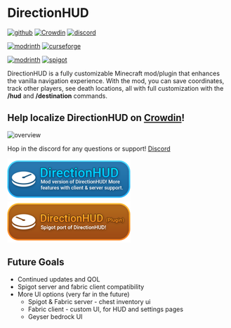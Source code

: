 # DirectionHUD
[![github](https://img.shields.io/github/issues/Oth3r/DirectionHUD?label=Issues)](https://github.com/Oth3r/DirectionHUD/issues) [![Crowdin](https://badges.crowdin.net/directionhud/localized.svg)](https://crowdin.com/project/directionhud) [![discord](https://dcbadge.vercel.app/api/server/Mec6yNQ9B7?style=flat)](https://discord.gg/Mec6yNQ9B7) 

[![modrinth](https://img.shields.io/modrinth/dt/directionhud?label=Fabric&logo=modrinth)](https://modrinth.com/mod/directionhud) [![curseforge](https://cf.way2muchnoise.eu/843483.svg)](https://www.curseforge.com/minecraft/mc-mods/directionhud-fabric)

[![modrinth](https://img.shields.io/modrinth/dt/directionhud-plugin?label=Spigot&logo=modrinth)](https://modrinth.com/mod/directionhud-plugin) [![spigot](https://pluginbadges.glitch.me/api/v1/dl/Spigot-orange.svg?spigot=directionhud.111247&style=flat)](https://www.spigotmc.org/resources/directionhud.111247/)

DirectionHUD is a fully customizable Minecraft mod/plugin that enhances the vanilla navigation experience.
With the mod, you can save coordinates, track other players, see death locations, all with full customization with the **/hud** and **/destination** commands.

## Help localize DirectionHUD on [Crowdin](https://crowdin.com/project/directionhud/)!
![overview](https://github.com/Oth3r/DirectionHUD/blob/master/media/directionhud%20overview.gif?raw=true)

Hop in the discord for any questions or support! [Discord](https://discord.gg/Mec6yNQ9B7)

[![DirectionHUD badge](https://github.com/Oth3r/DirectionHUD/blob/master/media/mod-badge-port.png?raw=true)](https://modrinth.com/mod/directionhud) [![DirectionHUD Spigot badge](https://github.com/Oth3r/DirectionHUD/blob/master/media/plugin-badge.png?raw=true)](https://modrinth.com/plugin/directionhud-plugin)

## Future Goals
* Continued updates and QOL
* Spigot server and fabric client compatibility
* More UI options (very far in the future)
    * Spigot & Fabric server - chest inventory ui
    * Fabric client - custom UI, for HUD and settings pages
    * Geyser bedrock UI